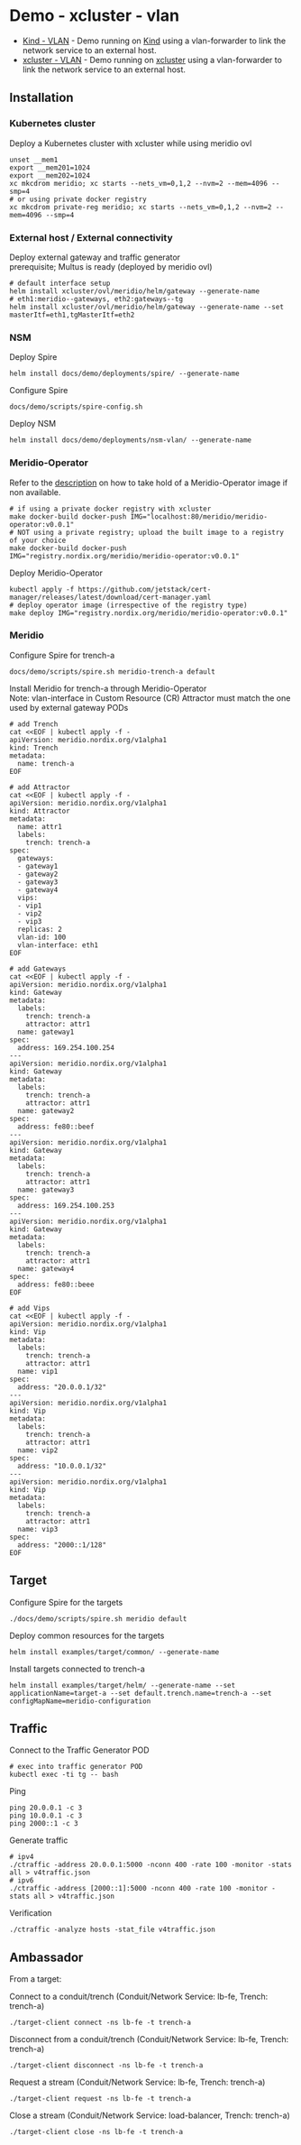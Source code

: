 # Demo - xcluster - vlan

* [Kind - VLAN](readme.md) - Demo running on [Kind](https://kind.sigs.k8s.io/) using a vlan-forwarder to link the network service to an external host.
* [xcluster - VLAN](xcluster.md) - Demo running on [xcluster](https://github.com/Nordix/xcluster) using a vlan-forwarder to link the network service to an external host.

## Installation

### Kubernetes cluster

Deploy a Kubernetes cluster with xcluster while using meridio ovl
```
unset __mem1
export __mem201=1024
export __mem202=1024
xc mkcdrom meridio; xc starts --nets_vm=0,1,2 --nvm=2 --mem=4096 --smp=4
# or using private docker registry
xc mkcdrom private-reg meridio; xc starts --nets_vm=0,1,2 --nvm=2 --mem=4096 --smp=4
```

### External host / External connectivity

Deploy external gateway and traffic generator  
prerequisite; Multus is ready (deployed by meridio ovl)
```
# default interface setup
helm install xcluster/ovl/meridio/helm/gateway --generate-name
# eth1:meridio--gateways, eth2:gateways--tg
helm install xcluster/ovl/meridio/helm/gateway --generate-name --set masterItf=eth1,tgMasterItf=eth2
```

### NSM

Deploy Spire
```
helm install docs/demo/deployments/spire/ --generate-name
```

Configure Spire
```
docs/demo/scripts/spire-config.sh
```

Deploy NSM
```
helm install docs/demo/deployments/nsm-vlan/ --generate-name
```

### Meridio-Operator

Refer to the [description](https://github.com/Nordix/Meridio-Operator/blob/master/readme.md) on how to take hold of a Meridio-Operator image
if non available.  

```
# if using a private docker registry with xcluster
make docker-build docker-push IMG="localhost:80/meridio/meridio-operator:v0.0.1"
# NOT using a private registry; upload the built image to a registry of your choice
make docker-build docker-push IMG="registry.nordix.org/meridio/meridio-operator:v0.0.1"
```

Deploy Meridio-Operator
```
kubectl apply -f https://github.com/jetstack/cert-manager/releases/latest/download/cert-manager.yaml
# deploy operator image (irrespective of the registry type)
make deploy IMG="registry.nordix.org/meridio/meridio-operator:v0.0.1"
```

### Meridio

Configure Spire for trench-a
```
docs/demo/scripts/spire.sh meridio-trench-a default
```

Install Meridio for trench-a through Meridio-Operator  
Note: vlan-interface in Custom Resource (CR) Attractor must match the one used by external gateway PODs
```
# add Trench
cat <<EOF | kubectl apply -f -
apiVersion: meridio.nordix.org/v1alpha1
kind: Trench
metadata:
  name: trench-a
EOF

# add Attractor
cat <<EOF | kubectl apply -f -
apiVersion: meridio.nordix.org/v1alpha1
kind: Attractor
metadata:
  name: attr1
  labels:
    trench: trench-a
spec:
  gateways:
  - gateway1
  - gateway2
  - gateway3
  - gateway4
  vips:
  - vip1
  - vip2
  - vip3
  replicas: 2
  vlan-id: 100
  vlan-interface: eth1
EOF

# add Gateways
cat <<EOF | kubectl apply -f -
apiVersion: meridio.nordix.org/v1alpha1
kind: Gateway
metadata:
  labels:
    trench: trench-a
    attractor: attr1
  name: gateway1
spec:
  address: 169.254.100.254
---
apiVersion: meridio.nordix.org/v1alpha1
kind: Gateway
metadata:
  labels:
    trench: trench-a
    attractor: attr1
  name: gateway2
spec:
  address: fe80::beef
---
apiVersion: meridio.nordix.org/v1alpha1
kind: Gateway
metadata:
  labels:
    trench: trench-a
    attractor: attr1
  name: gateway3
spec:
  address: 169.254.100.253
---
apiVersion: meridio.nordix.org/v1alpha1
kind: Gateway
metadata:
  labels:
    trench: trench-a
    attractor: attr1
  name: gateway4
spec:
  address: fe80::beee
EOF

# add Vips
cat <<EOF | kubectl apply -f -
apiVersion: meridio.nordix.org/v1alpha1
kind: Vip
metadata:
  labels:
    trench: trench-a
    attractor: attr1
  name: vip1
spec:
  address: "20.0.0.1/32"
---
apiVersion: meridio.nordix.org/v1alpha1
kind: Vip
metadata:
  labels:
    trench: trench-a
    attractor: attr1
  name: vip2
spec:
  address: "10.0.0.1/32"
---
apiVersion: meridio.nordix.org/v1alpha1
kind: Vip
metadata:
  labels:
    trench: trench-a
    attractor: attr1
  name: vip3
spec:
  address: "2000::1/128"
EOF
```

## Target

Configure Spire for the targets
```
./docs/demo/scripts/spire.sh meridio default
```

Deploy common resources for the targets
```
helm install examples/target/common/ --generate-name
```

Install targets connected to trench-a
```
helm install examples/target/helm/ --generate-name --set applicationName=target-a --set default.trench.name=trench-a --set configMapName=meridio-configuration
```

## Traffic

Connect to the Traffic Generator POD
```
# exec into traffic generator POD
kubectl exec -ti tg -- bash
```

Ping
```
ping 20.0.0.1 -c 3
ping 10.0.0.1 -c 3
ping 2000::1 -c 3

```

Generate traffic
```
# ipv4
./ctraffic -address 20.0.0.1:5000 -nconn 400 -rate 100 -monitor -stats all > v4traffic.json
# ipv6
./ctraffic -address [2000::1]:5000 -nconn 400 -rate 100 -monitor -stats all > v4traffic.json
```

Verification
```
./ctraffic -analyze hosts -stat_file v4traffic.json
```

## Ambassador

From a target:

Connect to a conduit/trench (Conduit/Network Service: lb-fe, Trench: trench-a)
```
./target-client connect -ns lb-fe -t trench-a
```

Disconnect from a conduit/trench (Conduit/Network Service: lb-fe, Trench: trench-a)
```
./target-client disconnect -ns lb-fe -t trench-a
```

Request a stream (Conduit/Network Service: lb-fe, Trench: trench-a)
```
./target-client request -ns lb-fe -t trench-a
```

Close a stream (Conduit/Network Service: load-balancer, Trench: trench-a)
```
./target-client close -ns lb-fe -t trench-a
```

